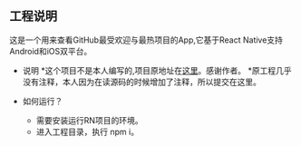 
## 工程说明
这是一个用来查看GitHub最受欢迎与最热项目的App,它基于React Native支持Android和iOS双平台。

* 说明
    *这个项目不是本人编写的,项目原地址在[这里](https://github.com/crazycodeboy/GitHubPopular)。感谢作者。
	*原工程几乎没有注释，本人因为在读源码的时候增加了注释，所以提交在这里。

* 如何运行？
    * 需要安装运行RN项目的环境。
    * 进入工程目录，执行 npm i。
	
